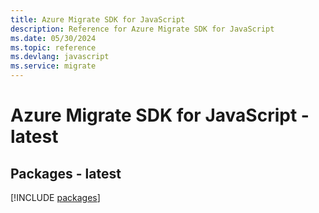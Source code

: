 ```yaml
---
title: Azure Migrate SDK for JavaScript
description: Reference for Azure Migrate SDK for JavaScript
ms.date: 05/30/2024
ms.topic: reference
ms.devlang: javascript
ms.service: migrate
---
```

# Azure Migrate SDK for JavaScript - latest
## Packages - latest
[!INCLUDE [packages](migrate-index.md)]